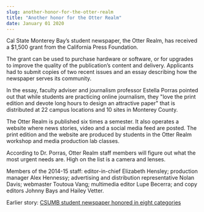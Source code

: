 ```yaml
---
slug: another-honor-for-the-otter-realm
title: "Another honor for the Otter Realm"
date: January 01 2020
---
```


 
<p>
  Cal State Monterey Bay’s student newspaper, the Otter Realm, has received a
  $1,500 grant from the California Press Foundation.
</p>
<p>
  The grant can be used to purchase hardware or software, or for upgrades to
  improve the quality of the publication’s content and delivery. Applicants had
  to submit copies of two recent issues and an essay describing how the
  newspaper serves its community.
</p>
<p>
  In the essay, faculty adviser and journalism professor Estella Porras pointed
  out that while students are practicing online journalism, they "love the print
  edition and devote long hours to design an attractive paper" that is
  distributed at 22 campus locations and 10 sites in Monterey County.
</p>
<p>
  The Otter Realm is published six times a semester. It also operates a website
  where news stories, video and a social media feed are posted. The print
  edition and the website are produced by students in the Otter Realm workshop
  and media production lab classes.
</p>
<p>
  According to Dr. Porras, Otter Realm staff members will figure out what the
  most urgent needs are. High on the list is a camera and lenses.
</p>
<p>
  Members of the 2014&#45;15 staff: editor&#45;in&#45;chief Elizabeth Hensley;
  production manager Alex Hennessy; advertising and distribution representative
  Nolan Davis; webmaster Toutoua Vang; multimedia editor Lupe Becerra; and copy
  editors Johnny Bays and Hailey Vetter.
</p>
<p>
  Earlier story:
  <a
    href="https://csumb.edu/news/otter&#45;realm&#45;hauls&#45;awards&#45;collegiate&#45;media&#45;event?_search=Otter+Realm"
    >CSUMB student newspaper honored in eight categories</a
  >
</p>
 
